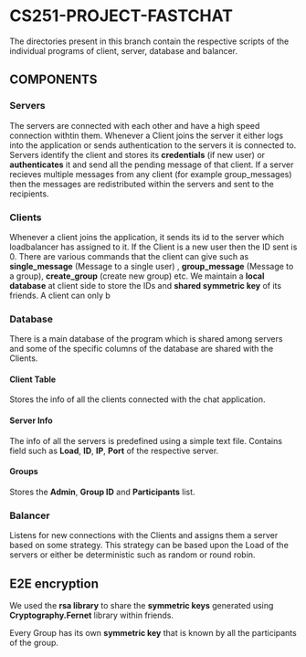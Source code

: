 # CS251-PROJECT-FASTCHAT
The directories present in this branch contain the respective scripts of the individual programs of client, server, database and balancer.
## COMPONENTS
### Servers
The servers are connected with each other and have a high speed connection withtin them. Whenever a Client joins the server it either logs into 
the application or sends authentication to the servers it is connected to. Servers identify the client and stores its **credentials** (if new user) 
or **authenticates** it and send all the pending message of that client. 
If a server recieves multiple messages from any client (for example group_messages) then the messages are redistributed 
within the servers and sent to the recipients.

### Clients
Whenever a client joins the application, it sends its id to the server which loadbalancer has assigned to it. If the Client is a new user then the ID
sent is 0. There are various commands that the client can give such as **single_message** (Message to a single user) , **group_message** 
(Message to a group), **create_group** (create new group) etc.
We maintain a **local database** at client side to store the IDs and **shared symmetric key** of its friends.
A client can only b

### Database
There is a main database of the program which is shared among servers and some of the specific columns of the database are shared with the Clients.
#### Client Table 
  Stores the info of all the clients connected with the chat application.
#### Server Info
  The info of all the servers is predefined using a simple text file.
  Contains field such as **Load**, **ID**, **IP**, **Port** of the respective server.
#### Groups
  Stores the **Admin**, **Group ID** and **Participants** list.
  
### Balancer
  Listens for new connections with the Clients and assigns them a server based on some strategy.
  This strategy can be based upon the Load of the servers or either be deterministic such as random or round robin.

## E2E encryption
We used the **rsa library** to share the **symmetric keys** generated using **Cryptography.Fernet** library within friends. 

Every Group has its own **symmetric key** that is known by all the participants of the group.



  

